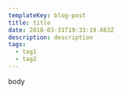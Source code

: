 ```yaml
---
templateKey: blog-post
title: title
date: 2018-03-31T19:33:19.663Z
description: description
tags:
  - tag1
  - tag2
---
```

body
